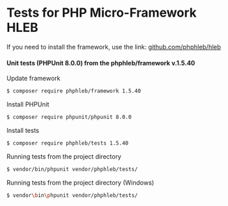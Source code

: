 Tests for PHP Micro-Framework HLEB
=====================

 If you need to install the framework, use the link: [github.com/phphleb/hleb](https://github.com/phphleb/hleb) 
 
 
 #### Unit tests (PHPUnit 8.0.0) from the phphleb/framework v.1.5.40

Update framework

```bash
$ composer require phphleb/framework 1.5.40
```

Install PHPUnit

```bash
$ composer require phpunit/phpunit 8.0.0
```

Install tests

```bash
$ composer require phphleb/tests 1.5.40
```

Running tests from the project directory

```bash
$ vendor/bin/phpunit vendor/phphleb/tests/
```

Running tests from the project directory (Windows)

```bash
$ vendor\bin\phpunit vendor/phphleb/tests/
```
